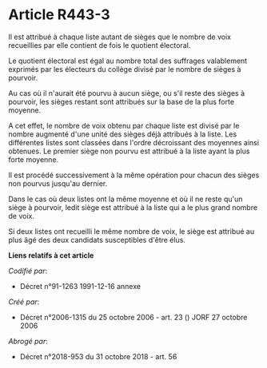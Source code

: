 # Article R443-3

Il est attribué à chaque liste autant de sièges que le nombre de voix recueillies par elle contient de fois le quotient
électoral.

Le quotient électoral est égal au nombre total des suffrages valablement exprimés par les électeurs du collège divisé par le
nombre de sièges à pourvoir.

Au cas où il n'aurait été pourvu à aucun siège, ou s'il reste des sièges à pourvoir, les sièges restant sont attribués sur la
base de la plus forte moyenne.

A cet effet, le nombre de voix obtenu par chaque liste est divisé par le nombre augmenté d'une unité des sièges déjà
attribués à la liste. Les différentes listes sont classées dans l'ordre décroissant des moyennes ainsi obtenues. Le premier
siège non pourvu est attribué à la liste ayant la plus forte moyenne.

Il est procédé successivement à la même opération pour chacun des sièges non pourvus jusqu'au dernier.

Dans le cas où deux listes ont la même moyenne et où il ne reste qu'un siège à pourvoir, ledit siège est attribué à la liste
qui a le plus grand nombre de voix.

Si deux listes ont recueilli le même nombre de voix, le siège est attribué au plus âgé des deux candidats susceptibles d'être
élus.

**Liens relatifs à cet article**

_Codifié par_:

  - Décret n°91-1263 1991-12-16 annexe

_Créé par_:

  - Décret n°2006-1315 du 25 octobre 2006 - art. 23 () JORF 27 octobre 2006

_Abrogé par_:

  - Décret n°2018-953 du 31 octobre 2018 - art. 56
